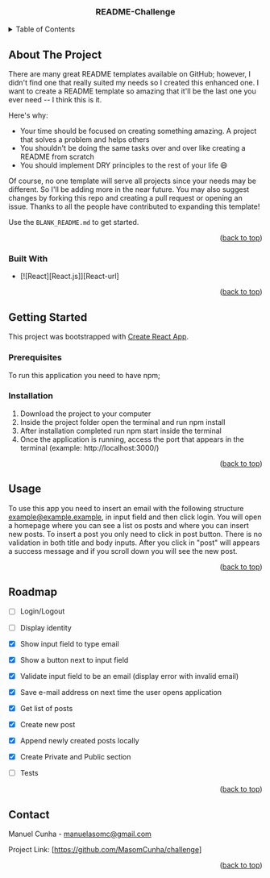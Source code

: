 <br />
<div align="center">

  <h3 align="center">README-Challenge</h3>

</div>



<!-- TABLE OF CONTENTS -->
<details>
  <summary>Table of Contents</summary>
  <ol>
    <li>
      <a href="#about-the-project">About The Project</a>
      <ul>
        <li><a href="#built-with">Built With</a></li>
      </ul>
    </li>
    <li>
      <a href="#getting-started">Getting Started</a>
      <ul>
        <li><a href="#prerequisites">Prerequisites</a></li>
        <li><a href="#installation">Installation</a></li>
      </ul>
    </li>
    <li><a href="#usage">Usage</a></li>
    <li><a href="#roadmap">Roadmap</a></li>
    <li><a href="#contact">Contact</a></li>
  </ol>
</details>

<!-- ABOUT THE PROJECT -->
## About The Project

There are many great README templates available on GitHub; however, I didn't find one that really suited my needs so I created this enhanced one. I want to create a README template so amazing that it'll be the last one you ever need -- I think this is it.

Here's why:
* Your time should be focused on creating something amazing. A project that solves a problem and helps others
* You shouldn't be doing the same tasks over and over like creating a README from scratch
* You should implement DRY principles to the rest of your life :smile:

Of course, no one template will serve all projects since your needs may be different. So I'll be adding more in the near future. You may also suggest changes by forking this repo and creating a pull request or opening an issue. Thanks to all the people have contributed to expanding this template!

Use the `BLANK_README.md` to get started.

<p align="right">(<a href="#readme-top">back to top</a>)</p>


### Built With

* [![React][React.js]][React-url]



<p align="right">(<a href="#readme-top">back to top</a>)</p>



<!-- GETTING STARTED -->
## Getting Started

This project was bootstrapped with [Create React App](https://github.com/facebook/create-react-app).

### Prerequisites

To run this application you need to have npm;

### Installation

1. Download the project to your computer
2. Inside the project folder open the terminal and run npm install
3. After installation completed run npm start inside the terminal
4. Once the application is running, access the port that appears in the terminal (example: http://localhost:3000/)

<p align="right">(<a href="#readme-top">back to top</a>)</p>



<!-- USAGE EXAMPLES -->
## Usage

To use this app you need to insert an email with the following structure 
    example@example.example,
in input field and then click login.
You will open a homepage where you can see a list os posts and where you can insert new posts.
To insert a post you only need to click in post button. There is no validation in both title and body inputs.
After you click in "post" will appears a success message and if you scroll down you will see the new post.

<p align="right">(<a href="#readme-top">back to top</a>)</p>



<!-- ROADMAP -->
## Roadmap

- [ ] Login/Logout
- [ ] Display identity
- [X] Show input field to type email
- [X] Show a button next to input field
- [X] Validate input field to be an email (display error with invalid email)
- [X] Save e-mail address on next time the user opens application 
- [X] Get list of posts
- [X] Create new post
- [X] Append newly created posts locally
- [X] Create Private and Public section
- [ ] Tests



<p align="right">(<a href="#readme-top">back to top</a>)</p>


<!-- CONTACT -->
## Contact

Manuel Cunha - manuelasomc@gmail.com

Project Link: [https://github.com/MasomCunha/challenge]

<p align="right">(<a href="#readme-top">back to top</a>)</p>

